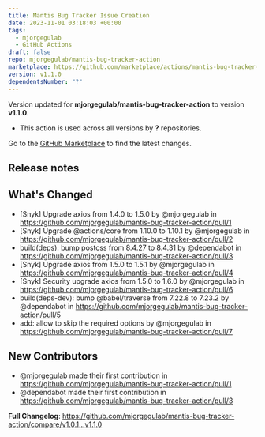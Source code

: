 ```yaml
---
title: Mantis Bug Tracker Issue Creation
date: 2023-11-01 03:18:03 +00:00
tags:
  - mjorgegulab
  - GitHub Actions
draft: false
repo: mjorgegulab/mantis-bug-tracker-action
marketplace: https://github.com/marketplace/actions/mantis-bug-tracker-issue-creation
version: v1.1.0
dependentsNumber: "?"
---
```



Version updated for **mjorgegulab/mantis-bug-tracker-action** to version **v1.1.0**.
- This action is used across all versions by **?** repositories.

Go to the [GitHub Marketplace](https://github.com/marketplace/actions/mantis-bug-tracker-issue-creation) to find the latest changes.

## Release notes

## What's Changed
* [Snyk] Upgrade axios from 1.4.0 to 1.5.0 by @mjorgegulab in https://github.com/mjorgegulab/mantis-bug-tracker-action/pull/1
* [Snyk] Upgrade @actions/core from 1.10.0 to 1.10.1 by @mjorgegulab in https://github.com/mjorgegulab/mantis-bug-tracker-action/pull/2
* build(deps): bump postcss from 8.4.27 to 8.4.31 by @dependabot in https://github.com/mjorgegulab/mantis-bug-tracker-action/pull/3
* [Snyk] Upgrade axios from 1.5.0 to 1.5.1 by @mjorgegulab in https://github.com/mjorgegulab/mantis-bug-tracker-action/pull/4
* [Snyk] Security upgrade axios from 1.5.0 to 1.6.0 by @mjorgegulab in https://github.com/mjorgegulab/mantis-bug-tracker-action/pull/6
* build(deps-dev): bump @babel/traverse from 7.22.8 to 7.23.2 by @dependabot in https://github.com/mjorgegulab/mantis-bug-tracker-action/pull/5
* add: allow to skip the required options by @mjorgegulab in https://github.com/mjorgegulab/mantis-bug-tracker-action/pull/7

## New Contributors
* @mjorgegulab made their first contribution in https://github.com/mjorgegulab/mantis-bug-tracker-action/pull/1
* @dependabot made their first contribution in https://github.com/mjorgegulab/mantis-bug-tracker-action/pull/3

**Full Changelog**: https://github.com/mjorgegulab/mantis-bug-tracker-action/compare/v1.0.1...v1.1.0
